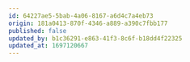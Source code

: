 ```yaml
---
id: 64227ae5-5bab-4a06-8167-a6d4c7a4eb73
origin: 181a0413-870f-4346-a889-a390c7fbb177
published: false
updated_by: b1c36291-e863-41f3-8c6f-b18dd4f22325
updated_at: 1697120667
---
```

